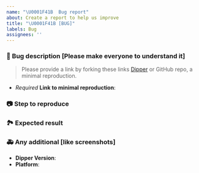 ```yaml
---
name: "\U0001F41B  Bug report"
about: Create a report to help us improve
title: "\U0001F41B [BUG]"
labels: Bug
assignees: ''
---
```


<!-- Describe your bugs below ^_^ -->

### 🐛 Bug description [Please make everyone to understand it]

> Please provide a link by forking these links [Dipper](https://codesandbox.io/s/l7plot-issue-template-ckpvq?file=/src/index.ts) or GitHub repo, a minimal reproduction.

- _Required_ **Link to minimal reproduction**:

### 📷 Step to reproduce

### 🏞 Expected result

### 🚑 Any additional [like screenshots]

- **Dipper Version**:
- **Platform**:
